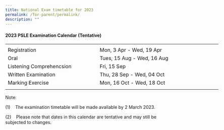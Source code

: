 ```yaml
---
title: National Exam timetable for 2023
permalink: /for-parent/permalink/
description: ""
---
```

#### 2023 PSLE Examination Calendar (Tentative)


<table border="0" cellpadding="0" cellspacing="0" width="675" style="border-collapse:
 collapse;width:507pt"><colgroup><col width="285" style="mso-width-source:userset;mso-width-alt:10422;width:214pt"> <col width="390" style="mso-width-source:userset;mso-width-alt:14262;width:293pt"></colgroup><tbody><tr height="5" style="mso-height-source:userset;height:3.75pt"><td height="5" width="285" style="height:3.75pt;width:214pt"><a name="RANGE!F3:G9"></a></td><td width="390" style="width:293pt"></td></tr><tr height="20" style="height:15.0pt"><td height="20" class="xl70" style="height:15.0pt">Registration</td><td class="xl65">Mon, 3 Apr - Wed, 19 Apr</td></tr><tr height="20" style="height:15.0pt"><td height="20" class="xl67" width="285" style="height:15.0pt;width:214pt">Oral</td><td class="xl66">Tues, 15 Aug - Wed, 16 Aug</td></tr><tr height="20" style="height:15.0pt"><td height="20" class="xl68" width="285" style="height:15.0pt;width:214pt">Listening Comprehencsion</td><td class="xl71" width="390" style="width:293pt">Fri, 15 Sep</td></tr><tr height="20" style="height:15.0pt"><td height="20" class="xl70" style="height:15.0pt">Written Examination</td><td class="xl69" width="390" style="width:293pt">Thu, 28 Sep - Wed, 04 Oct</td></tr><tr height="20" style="height:15.0pt"><td height="20" class="xl70" style="height:15.0pt">Marking Exercise</td><td class="xl69" width="390" style="width:293pt">Mon, 16 Oct - Wed, 18 Oct</td></tr><tr height="8" style="mso-height-source:userset;height:6.0pt"><td height="8" class="xl66" style="height:6.0pt"></td><td class="xl67" width="390" style="width:293pt"></td></tr></tbody></table>

Note:

(1)    The examination timetable will be made available by 2 March 2023.

(2)    Please note that dates in this calendar are tentative and may still be subjected to changes.